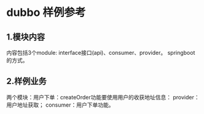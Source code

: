 # dubbo 样例参考

## 1.模块内容
内容包括3个module: interface接口(api)、consumer、provider。
springboot的方式。

## 2.样例业务
两个模块：用户下单：createOrder功能要使用用户的收获地址信息：
provider：用户地址获取；
consumer：用户下单功能。
